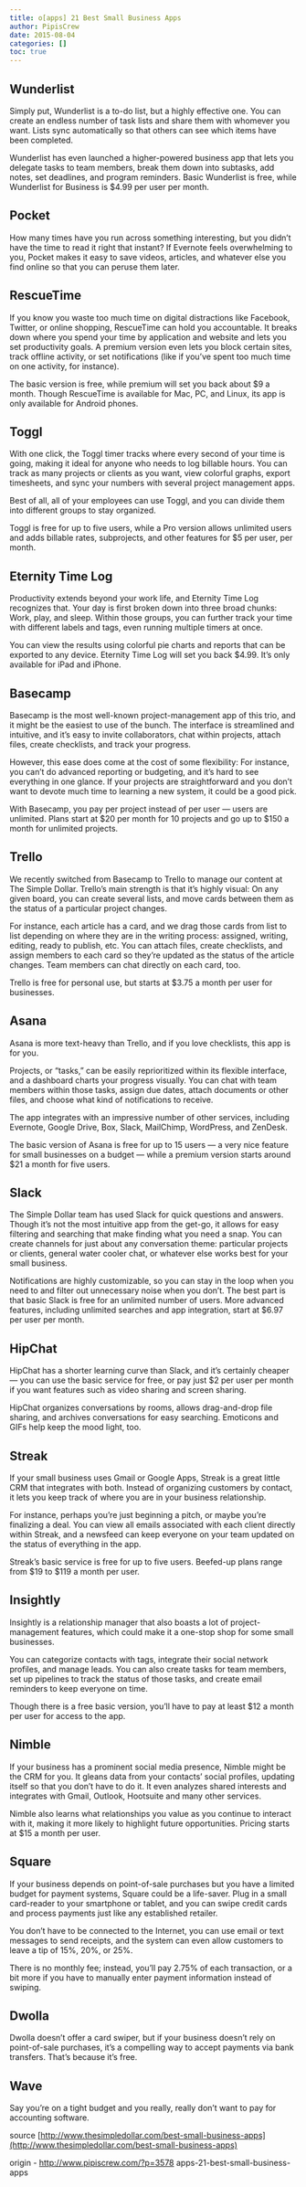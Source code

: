 ```yaml
---
title: o[apps] 21 Best Small Business Apps
author: PipisCrew
date: 2015-08-04
categories: []
toc: true
---
```


## Wunderlist

Simply put, Wunderlist is a to-do list, but a highly effective one. You can create an endless number of task lists and share them with whomever you want. Lists sync automatically so that others can see which items have been completed.

Wunderlist has even launched a higher-powered business app that lets you delegate tasks to team members, break them down into subtasks, add notes, set deadlines, and program reminders. Basic Wunderlist is free, while Wunderlist for Business is $4.99 per user per month.

## Pocket

How many times have you run across something interesting, but you didn’t have the time to read it right that instant? If Evernote feels overwhelming to you, Pocket makes it easy to save videos, articles, and whatever else you find online so that you can peruse them later.

## RescueTime

If you know you waste too much time on digital distractions like Facebook, Twitter, or online shopping, RescueTime can hold you accountable. It breaks down where you spend your time by application and website and lets you set productivity goals. A premium version even lets you block certain sites, track offline activity, or set notifications (like if you’ve spent too much time on one activity, for instance).

The basic version is free, while premium will set you back about $9 a month. Though RescueTime is available for Mac, PC, and Linux, its app is only available for Android phones.

## Toggl

With one click, the Toggl timer tracks where every second of your time is going, making it ideal for anyone who needs to log billable hours. You can track as many projects or clients as you want, view colorful graphs, export timesheets, and sync your numbers with several project management apps.

Best of all, all of your employees can use Toggl, and you can divide them into different groups to stay organized.

Toggl is free for up to five users, while a Pro version allows unlimited users and adds billable rates, subprojects, and other features for $5 per user, per month.

## Eternity Time Log

Productivity extends beyond your work life, and Eternity Time Log recognizes that. Your day is first broken down into three broad chunks: Work, play, and sleep. Within those groups, you can further track your time with different labels and tags, even running multiple timers at once.

You can view the results using colorful pie charts and reports that can be exported to any device. Eternity Time Log will set you back $4.99. It’s only available for iPad and iPhone.

## Basecamp

Basecamp is the most well-known project-management app of this trio, and it might be the easiest to use of the bunch. The interface is streamlined and intuitive, and it’s easy to invite collaborators, chat within projects, attach files, create checklists, and track your progress.

However, this ease does come at the cost of some flexibility: For instance, you can’t do advanced reporting or budgeting, and it’s hard to see everything in one glance. If your projects are straightforward and you don’t want to devote much time to learning a new system, it could be a good pick.

With Basecamp, you pay per project instead of per user — users are unlimited. Plans start at $20 per month for 10 projects and go up to $150 a month for unlimited projects.

## Trello

We recently switched from Basecamp to Trello to manage our content at The Simple Dollar. Trello’s main strength is that it’s highly visual: On any given board, you can create several lists, and move cards between them as the status of a particular project changes.

For instance, each article has a card, and we drag those cards from list to list depending on where they are in the writing process: assigned, writing, editing, ready to publish, etc. You can attach files, create checklists, and assign members to each card so they’re updated as the status of the article changes. Team members can chat directly on each card, too.

Trello is free for personal use, but starts at $3.75 a month per user for businesses.

## Asana

Asana is more text-heavy than Trello, and if you love checklists, this app is for you.

Projects, or “tasks,” can be easily reprioritized within its flexible interface, and a dashboard charts your progress visually. You can chat with team members within those tasks, assign due dates, attach documents or other files, and choose what kind of notifications to receive.

The app integrates with an impressive number of other services, including Evernote, Google Drive, Box, Slack, MailChimp, WordPress, and ZenDesk.

The basic version of Asana is free for up to 15 users — a very nice feature for small businesses on a budget — while a premium version starts around $21 a month for five users.

## Slack

The Simple Dollar team has used Slack for quick questions and answers. Though it’s not the most intuitive app from the get-go, it allows for easy filtering and searching that make finding what you need a snap. You can create channels for just about any conversation theme: particular projects or clients, general water cooler chat, or whatever else works best for your small business.

Notifications are highly customizable, so you can stay in the loop when you need to and filter out unnecessary noise when you don’t. The best part is that basic Slack is free for an unlimited number of users. More advanced features, including unlimited searches and app integration, start at $6.97 per user per month.

## HipChat

HipChat has a shorter learning curve than Slack, and it’s certainly cheaper — you can use the basic service for free, or pay just $2 per user per month if you want features such as video sharing and screen sharing.

HipChat organizes conversations by rooms, allows drag-and-drop file sharing, and archives conversations for easy searching. Emoticons and GIFs help keep the mood light, too.

## Streak

If your small business uses Gmail or Google Apps, Streak is a great little CRM that integrates with both. Instead of organizing customers by contact, it lets you keep track of where you are in your business relationship.

For instance, perhaps you’re just beginning a pitch, or maybe you’re finalizing a deal. You can view all emails associated with each client directly within Streak, and a newsfeed can keep everyone on your team updated on the status of everything in the app.

Streak’s basic service is free for up to five users. Beefed-up plans range from $19 to $119 a month per user.

## Insightly

Insightly is a relationship manager that also boasts a lot of project-management features, which could make it a one-stop shop for some small businesses.

You can categorize contacts with tags, integrate their social network profiles, and manage leads. You can also create tasks for team members, set up pipelines to track the status of those tasks, and create email reminders to keep everyone on time.

Though there is a free basic version, you’ll have to pay at least $12 a month per user for access to the app.

## Nimble

If your business has a prominent social media presence, Nimble might be the CRM for you. It gleans data from your contacts’ social profiles, updating itself so that you don’t have to do it. It even analyzes shared interests and integrates with Gmail, Outlook, Hootsuite and many other services.

Nimble also learns what relationships you value as you continue to interact with it, making it more likely to highlight future opportunities. Pricing starts at $15 a month per user.

## Square

If your business depends on point-of-sale purchases but you have a limited budget for payment systems, Square could be a life-saver. Plug in a small card-reader to your smartphone or tablet, and you can swipe credit cards and process payments just like any established retailer.

You don’t have to be connected to the Internet, you can use email or text messages to send receipts, and the system can even allow customers to leave a tip of 15%, 20%, or 25%.

There is no monthly fee; instead, you’ll pay 2.75% of each transaction, or a bit more if you have to manually enter payment information instead of swiping.

## Dwolla

Dwolla doesn’t offer a card swiper, but if your business doesn’t rely on point-of-sale purchases, it’s a compelling way to accept payments via bank transfers. That’s because it’s free.

## Wave

Say you’re on a tight budget and you really, really don’t want to pay for accounting software.

source [http://www.thesimpledollar.com/best-small-business-apps](http://www.thesimpledollar.com/best-small-business-apps)

origin - http://www.pipiscrew.com/?p=3578 apps-21-best-small-business-apps